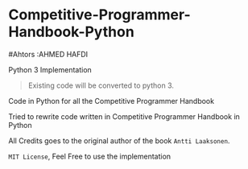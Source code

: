 # Competitive-Programmer-Handbook-Python
#Ahtors :AHMED HAFDI


Python 3 Implementation

>Existing code will be converted to python 3.

Code in Python for all the Competitive Programmer Handbook

Tried to rewrite code written in Competitive Programmer Handbook in Python


All Credits goes to the original author of the book `Antti Laaksonen`.

`MIT License`, Feel Free to use the implementation

